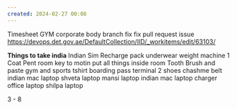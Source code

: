 ```yaml
---
created: 2024-02-27 00:08
---
```

Timesheet
GYM
corporate body branch fix
fix pull request issue
https://devops.det.gov.ae/DefaultCollection/IID/_workitems/edit/63103/



**Things to take india**
Indian Sim Recharge
pack underwear
weight machine 
1 Coat Pent
room key to motin
put all things inside room
Tooth Brush and paste
gym and sports tshirt
boarding pass
terminal 2
shoes 
chashme
belt
indian mac laptop
shveta laptop 
mansi laptop
indian mac laptop charger
office laptop
shilpa laptop


3 - 8 





